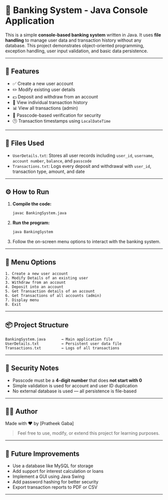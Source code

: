 # 🏦 Banking System - Java Console Application

This is a simple **console-based banking system** written in Java. It uses **file handling** to manage user data and transaction history without any database. This project demonstrates object-oriented programming, exception handling, user input validation, and basic data persistence.

---

## 📂 Features

- ✅ Create a new user account  
- ✏️ Modify existing user details  
- 💵 Deposit and withdraw from an account  
- 📜 View individual transaction history  
- 📊 View all transactions (admin)  
- 🔐 Passcode-based verification for security  
- 🕒 Transaction timestamps using `LocalDateTime`

---

## 📁 Files Used

- `UserDetails.txt`: Stores all user records including `user_id`, `username`, `account number`, `balance`, and `passcode`
- `Transactions.txt`: Logs every deposit and withdrawal with `user_id`, transaction type, amount, and date

---

## ⚙️ How to Run

1. **Compile the code:**

   ```bash
   javac BankingSystem.java
   ```

2. **Run the program:**

   ```bash
   java BankingSystem
   ```

3. Follow the on-screen menu options to interact with the banking system.

---

## 📝 Menu Options

```
1. Create a new user account  
2. Modify Details of an existing user  
3. Withdraw from an account  
4. Deposit into an account  
5. Get Transaction details of an account  
6. Get Transactions of all accounts (admin)  
7. Display menu  
8. Exit  
```

---

## 📦 Project Structure

```plaintext
BankingSystem.java       → Main application file
UserDetails.txt          → Persistent user data file
Transactions.txt         → Logs of all transactions
```

---

## 🔐 Security Notes

- Passcode must be a **4-digit number** that does **not start with 0**
- Simple validation is used for account and user ID duplication
- No external database is used — all persistence is file-based

---

## 🙋‍♂️ Author

Made with ❤️ by [Pratheek Gaba]  
> Feel free to use, modify, or extend this project for learning purposes.

---

## 📌 Future Improvements

- Use a database like MySQL for storage  
- Add support for interest calculation or loans  
- Implement a GUI using Java Swing  
- Add password hashing for better security  
- Export transaction reports to PDF or CSV

---